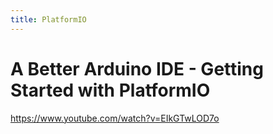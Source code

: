 ```yaml
---
title: PlatformIO
---
```


# A Better Arduino IDE - Getting Started with PlatformIO
<https://www.youtube.com/watch?v=EIkGTwLOD7o>